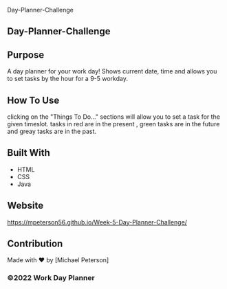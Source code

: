 Day-Planner-Challenge
## Day-Planner-Challenge

## Purpose
A day planner for your work day! Shows current date, time and allows you to set tasks by the hour for a 9-5 workday.

## How To Use
clicking on the "Things To Do..." sections will allow you to set a task for the given timeslot. tasks in red are in the present , green tasks are in the future and greay tasks are in the past.

## Built With
* HTML
* CSS
* Java
## Website
https://mpeterson56.github.io/Week-5-Day-Planner-Challenge/

## Contribution
Made with ❤️ by [Michael Peterson]

### ©️2022 Work Day Planner
